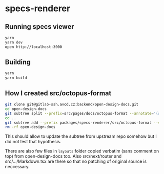 # specs-renderer

## Running specs viewer

```bash
yarn
yarn dev
open http://localhost:3000
```

## Building

```bash
yarn
yarn build
```

## How I created src/octopus-format

```bash
git clone git@gitlab-ssh.avcd.cz:backend/open-design-docs.git
cd open-design-docs
git subtree split --prefix=src/pages/docs/octopus-format --annotate='(split) ' -b split
cd ..
git subtree add --prefix packages/specs-renderer/src/octopus-format --squash ./open-design-docs split
rm -rf open-design-docs
```

This should allow to update the subtree from upstream repo somehow but I did not
test that hypothesis.

There are also few files in `layouts` folder copied verbatim (sans comment on
top) from open-design-docs too. Also src/next/router and src/.../Markdown.tsx are
there so that no patching of original source is neccessary.
